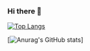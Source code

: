 ### Hi there 👋

[![Top Langs](https://github-readme-stats.vercel.app/api/top-langs/?username=Tayuchi
)](https://github.com/anuraghazra/github-readme-stats)

[![Anurag's GitHub stats](https://github-readme-stats.vercel.app/api?username=Tayuchi)]

<!--
**Tayuchi/Tayuchi** is a ✨ _special_ ✨ repository because its `README.md` (this file) appears on your GitHub profile.

Here are some ideas to get you started:

- 🔭 I’m currently working on ...
- 🌱 I’m currently learning ...
- 👯 I’m looking to collaborate on ...
- 🤔 I’m looking for help with ...
- 💬 Ask me about ...
- 📫 How to reach me: ...
- 😄 Pronouns: ...
- ⚡ Fun fact: ...
-->

